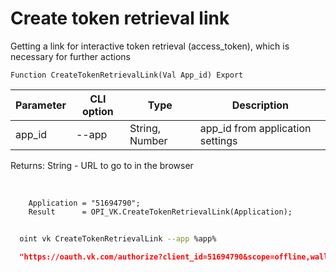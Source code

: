 ﻿---
sidebar_position: 1
---

# Create token retrieval link
Getting a link for interactive token retrieval (access_token), which is necessary for further actions



`Function CreateTokenRetrievalLink(Val App_id) Export`

  | Parameter | CLI option | Type | Description |
  |-|-|-|-|
  | app_id | --app | String, Number | app_id from application settings |

  
  Returns:  String - URL to go to in the browser

<br/>




```bsl title="Code example"
    Application = "51694790";
    Result      = OPI_VK.CreateTokenRetrievalLink(Application);
```



```sh title="CLI command example"
    
  oint vk CreateTokenRetrievalLink --app %app%

```

```json title="Result"
  "https://oauth.vk.com/authorize?client_id=51694790&scope=offline,wall,groups,photos,stats,stories,ads,market,video&v=5.131&response_type=token&redirect_uri=https://api.vk.com/blank.html"

```
